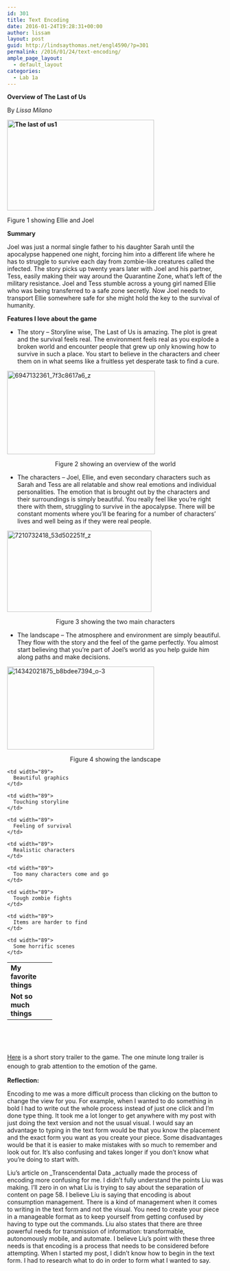 ```yaml
---
id: 301
title: Text Encoding
date: 2016-01-24T19:28:31+00:00
author: lissam
layout: post
guid: http://lindsaythomas.net/engl4590/?p=301
permalink: /2016/01/24/text-encoding/
ample_page_layout:
  - default_layout
categories:
  - Lab 1a
---
```

**Overview of The Last of Us**

By _Lissa Milano_

**<a href="http://lindsaythomas.net/engl4590/wp-content/uploads/sites/10/2016/01/The-last-of-us1.jpg" rel="attachment wp-att-326"><img class="alignnone wp-image-326" src="http://lindsaythomas.net/engl4590/wp-content/uploads/sites/10/2016/01/The-last-of-us1-300x185.jpg" alt="The last of us1" width="342" height="211" srcset="http://lindsaythomas.net/engl4590/wp-content/uploads/sites/10/2016/01/The-last-of-us1-300x185.jpg 300w, http://lindsaythomas.net/engl4590/wp-content/uploads/sites/10/2016/01/The-last-of-us1.jpg 500w" sizes="(max-width: 342px) 100vw, 342px" /></a>**

Figure 1 showing Ellie and Joel

**Summary**

Joel was just a normal single father to his daughter Sarah until the apocalypse happened one night, forcing him into a different life where he has to struggle to survive each day from zombie-like creatures called the infected. The story picks up twenty years later with Joel and his partner, Tess, easily making their way around the Quarantine Zone, what&#8217;s left of the military resistance. Joel and Tess stumble across a young girl named Ellie who was being transferred to a safe zone secretly. Now Joel needs to transport Ellie somewhere safe for she might hold the key to the survival of humanity.

**Features I love about the game**

  * The story &#8211; Storyline wise, The Last of Us is amazing. The plot is great and the survival feels real. The environment feels real as you explode a broken world and encounter people that grew up only knowing how to survive in such a place. You start to believe in the characters and cheer them on in what seems like a fruitless yet desperate task to find a cure.

<a href="http://lindsaythomas.net/engl4590/wp-content/uploads/sites/10/2016/01/6947132361_7f3c8617a6_z.jpg" rel="attachment wp-att-376"><img class=" wp-image-376 aligncenter" src="http://lindsaythomas.net/engl4590/wp-content/uploads/sites/10/2016/01/6947132361_7f3c8617a6_z-300x169.jpg" alt="6947132361_7f3c8617a6_z" width="344" height="194" srcset="http://lindsaythomas.net/engl4590/wp-content/uploads/sites/10/2016/01/6947132361_7f3c8617a6_z-300x169.jpg 300w, http://lindsaythomas.net/engl4590/wp-content/uploads/sites/10/2016/01/6947132361_7f3c8617a6_z.jpg 640w" sizes="(max-width: 344px) 100vw, 344px" /></a>

<p style="text-align: center">
  Figure 2 showing an overview of the world
</p>

  * The characters &#8211; Joel, Ellie, and even secondary characters such as Sarah and Tess are all relatable and show real emotions and individual personalities. The emotion that is brought out by the characters and their surroundings is simply beautiful. You really feel like you&#8217;re right there with them, struggling to survive in the apocalypse. There will be constant moments where you&#8217;ll be fearing for a number of characters&#8217; lives and well being as if they were real people.

<a href="http://lindsaythomas.net/engl4590/wp-content/uploads/sites/10/2016/01/7210732418_53d502251f_z.jpg" rel="attachment wp-att-339"><img class=" wp-image-339 aligncenter" src="http://lindsaythomas.net/engl4590/wp-content/uploads/sites/10/2016/01/7210732418_53d502251f_z-300x169.jpg" alt="7210732418_53d502251f_z" width="336" height="189" srcset="http://lindsaythomas.net/engl4590/wp-content/uploads/sites/10/2016/01/7210732418_53d502251f_z-300x169.jpg 300w, http://lindsaythomas.net/engl4590/wp-content/uploads/sites/10/2016/01/7210732418_53d502251f_z.jpg 640w" sizes="(max-width: 336px) 100vw, 336px" /></a>

<p style="text-align: center">
  Figure 3 showing the two main characters
</p>

  * The landscape &#8211; The atmosphere and environment are simply beautiful. They flow with the story and the feel of the game perfectly. You almost start believing that you&#8217;re part of Joel&#8217;s world as you help guide him along paths and make decisions.

<a href="http://lindsaythomas.net/engl4590/wp-content/uploads/sites/10/2016/01/14342021875_b8bdee7394_o-3.jpg" rel="attachment wp-att-340"><img class="wp-image-340 aligncenter" src="http://lindsaythomas.net/engl4590/wp-content/uploads/sites/10/2016/01/14342021875_b8bdee7394_o-3-300x169.jpg" alt="14342021875_b8bdee7394_o-3" width="342" height="193" srcset="http://lindsaythomas.net/engl4590/wp-content/uploads/sites/10/2016/01/14342021875_b8bdee7394_o-3-300x169.jpg 300w, http://lindsaythomas.net/engl4590/wp-content/uploads/sites/10/2016/01/14342021875_b8bdee7394_o-3-768x433.jpg 768w, http://lindsaythomas.net/engl4590/wp-content/uploads/sites/10/2016/01/14342021875_b8bdee7394_o-3.jpg 800w" sizes="(max-width: 342px) 100vw, 342px" /></a>

<p style="text-align: center">
  Figure 4 showing the landscape
</p>

<table style="height: 194px" width="742">
  <tr>
    <td width="89">
      <strong>My favorite things</strong>
    </td>
    
    <td width="89">
      Beautiful graphics
    </td>
    
    <td width="89">
      Touching storyline
    </td>
    
    <td width="89">
      Feeling of survival
    </td>
    
    <td width="89">
      Realistic characters
    </td>
  </tr>
  
  <tr>
    <td width="89">
      <strong>Not so much things</strong>
    </td>
    
    <td width="89">
      Too many characters come and go
    </td>
    
    <td width="89">
      Tough zombie fights
    </td>
    
    <td width="89">
      Items are harder to find
    </td>
    
    <td width="89">
      Some horrific scenes
    </td>
  </tr>
</table>

<p style="text-align: left">
  <span style="line-height: 1.5"><a href="https://www.youtube.com/watch?v=CGyJ-zcaxgg">Here</a> is a short story trailer to the game. The one minute long trailer is enough to grab attention to the emotion of the game. </span>
</p>

<p style="text-align: left">
  <strong>Reflection:  </strong>
</p>

Encoding to me was a more difficult process than clicking on the button to change the view for you. For example, when I wanted to do something in bold I had to write out the whole process instead of just one click and I&#8217;m done type thing. It took me a lot longer to get anywhere with my post with just doing the text version and not the usual visual. I would say an advantage to typing in the text form would be that you know the placement and the exact form you want as you create your piece. Some disadvantages would be that it is easier to make mistakes with so much to remember and look out for. It&#8217;s also confusing and takes longer if you don&#8217;t know what you&#8217;re doing to start with.

Liu&#8217;s article on _Transcendental Data _actually made the process of encoding more confusing for me. I didn&#8217;t fully understand the points Liu was making. I&#8217;ll zero in on what Liu is trying to say about the separation of content on page 58. I believe Liu is saying that encoding is about consumption management. There is a kind of management when it comes to writing in the text form and not the visual. You need to create your piece in a manageable format as to keep yourself from getting confused by having to type out the commands. Liu also states that there are three powerful needs for transmission of information: transformable, autonomously mobile, and automate. I believe Liu&#8217;s point with these three needs is that encoding is a process that needs to be considered before attempting. When I started my post, I didn&#8217;t know how to begin in the text form. I had to research what to do in order to form what I wanted to say.

&nbsp;